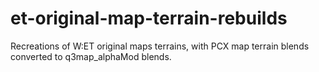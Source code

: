 # et-original-map-terrain-rebuilds
Recreations of W:ET original maps terrains, with PCX map terrain blends converted to q3map_alphaMod blends.
